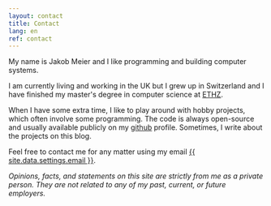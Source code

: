 ```yaml
---
layout: contact
title: Contact
lang: en
ref: contact
---
```

My name is Jakob Meier and I like programming and building computer systems.

I am currently living and working in the UK but I grew up in Switzerland and I have finished my master's degree in computer science at <a href="https://www.ethz.ch">ETHZ</a>.

When I have some extra time, I like to play around with hobby projects, which often involve some programming.
The code is always open-source and usually available publicly on my <a href="https://github.com/jakmeier">github</a> profile.
Sometimes, I write about the projects on this blog.

Feel free to contact me for any matter using my email <a href="mailto:{{ site.data.settings.email }}">{{ site.data.settings.email }}</a>.

<i>Opinions, facts, and statements on this site are strictly from me as a private person. They are not related to any of my past, current, or future employers.</i>
